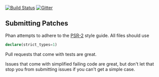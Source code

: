 [![Build Status](https://travis-ci.org/etsy/phan.svg?branch=master)](https://travis-ci.org/etsy/phan) [![Gitter](https://badges.gitter.im/etsy/phan.svg)](https://gitter.im/etsy/phan?utm_source=badge&utm_medium=badge&utm_campaign=pr-badge)

## Submitting Patches

Phan attempts to adhere to the [PSR-2](http://www.php-fig.org/psr/psr-2/) style guide. All files should use

```php
declare(strict_types=1)
```

Pull requests that come with tests are great.

Issues that come with simplified failing code are great, but don't let that stop you from submitting issues if you can't get a simple case.
